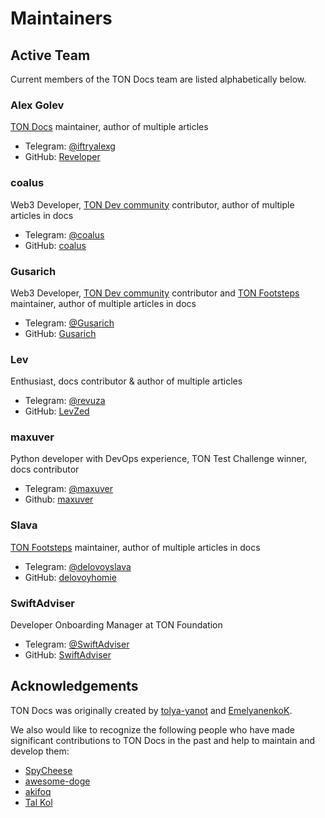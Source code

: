 # Maintainers


## Active Team

Current members of the TON Docs team are listed alphabetically below.

### Alex Golev

[TON Docs](https://github.com/ton-community/ton-docs) maintainer, author of multiple articles

* Telegram: [@iftryalexg](https://t.me/iftryalexg)
* GitHub: [Reveloper](https://github.com/Reveloper)

### coalus

Web3 Developer, [TON Dev community](https://github.com/ton-community) contributor, author of multiple articles in docs

* Telegram: [@coalus](https://t.me/coalus)
* GitHub: [coalus](https://github.com/coalus)

### Gusarich

Web3 Developer, [TON Dev community](https://github.com/ton-community) contributor and [TON Footsteps](https://github.com/ton-society/ton-footsteps) maintainer, author of multiple articles in docs

* Telegram: [@Gusarich](https://t.me/Gusarich)
* GitHub: [Gusarich](https://github.com/Gusarich)

### Lev

Enthusiast, docs contributor & author of multiple articles

* Telegram: [@revuza](https://t.me/revuza)
* GitHub: [LevZed](https://github.com/LevZed)

### maxuver

Python developer with DevOps experience, TON Test Challenge winner, docs contributor

* Telegram: [@maxuver](https://t.me/maxuver)
* Github: [maxuver](https://github.com/maxuver)

### Slava

[TON Footsteps](https://github.com/ton-society/ton-footsteps) maintainer, author of multiple articles in docs

* Telegram: [@delovoyslava](https://t.me/delovoyslava)
* GitHub: [delovoyhomie](https://github.com/delovoyhomie)

### SwiftAdviser

Developer Onboarding Manager at TON Foundation

* Telegram: [@SwiftAdviser](https://t.me/SwiftAdviser)
* GitHub: [SwiftAdviser](https://github.com/SwiftAdviser)

## Acknowledgements

TON Docs was originally created by [tolya-yanot](https://github.com/tolya-yanot) and [EmelyanenkoK](https://github.com/EmelyanenkoK).

We also would like to recognize the following people who have made significant contributions to TON Docs in the past and help to maintain and develop them:

- [SpyCheese](https://github.com/SpyCheese)
- [awesome-doge](https://github.com/awesome-doge)
- [akifoq](https://github.com/akifoq)
- [Tal Kol](https://github.com/talkol)
